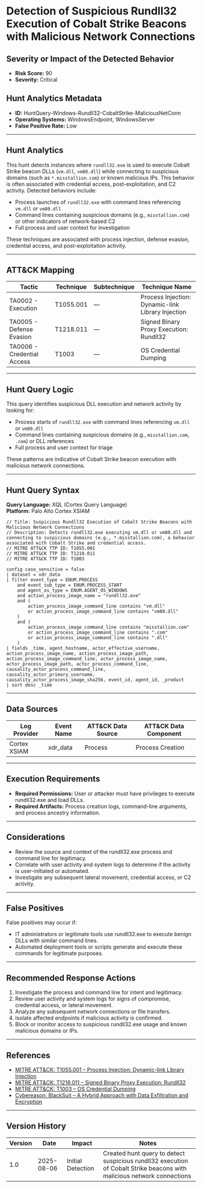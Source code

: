 # Detection of Suspicious Rundll32 Execution of Cobalt Strike Beacons with Malicious Network Connections

## Severity or Impact of the Detected Behavior

- **Risk Score:** 90
- **Severity:** Critical

## Hunt Analytics Metadata

- **ID:** HuntQuery-Windows-Rundll32-CobaltStrike-MaliciousNetConn
- **Operating Systems:** WindowsEndpoint, WindowsServer
- **False Positive Rate:** Low

---

## Hunt Analytics

This hunt detects instances where `rundll32.exe` is used to execute Cobalt Strike beacon DLLs (`vm.dll`, `vm80.dll`) while connecting to suspicious domains (such as `*.misstallion.com`) or known malicious IPs. This behavior is often associated with credential access, post-exploitation, and C2 activity. Detected behaviors include:

- Process launches of `rundll32.exe` with command lines referencing `vm.dll` or `vm80.dll`
- Command lines containing suspicious domains (e.g., `misstallion.com`) or other indicators of network-based C2
- Full process and user context for investigation

These techniques are associated with process injection, defense evasion, credential access, and post-exploitation activity.

---

## ATT&CK Mapping

| Tactic                        | Technique   | Subtechnique | Technique Name                                 |
|------------------------------|-------------|--------------|-----------------------------------------------|
| TA0002 - Execution           | T1055.001   | —            | Process Injection: Dynamic-link Library Injection |
| TA0005 - Defense Evasion     | T1218.011   | —            | Signed Binary Proxy Execution: Rundll32        |
| TA0006 - Credential Access   | T1003       | —            | OS Credential Dumping                         |

---

## Hunt Query Logic

This query identifies suspicious DLL execution and network activity by looking for:

- Process starts of `rundll32.exe` with command lines referencing `vm.dll` or `vm80.dll`
- Command lines containing suspicious domains (e.g., `misstallion.com`, `.com`) or DLL references
- Full process and user context for triage

These patterns are indicative of Cobalt Strike beacon execution with malicious network connections.

---

## Hunt Query Syntax

**Query Language:** XQL (Cortex Query Language)  
**Platform:** Palo Alto Cortex XSIAM

```xql
// Title: Suspicious Rundll32 Execution of Cobalt Strike Beacons with Malicious Network Connections
// Description: Detects rundll32.exe executing vm.dll or vm80.dll and connecting to suspicious domains (e.g., *.misstallion.com), a behavior associated with Cobalt Strike and credential access.
// MITRE ATT&CK TTP ID: T1055.001
// MITRE ATT&CK TTP ID: T1218.011
// MITRE ATT&CK TTP ID: T1003

config case_sensitive = false
| dataset = xdr_data
| filter event_type = ENUM.PROCESS
    and event_sub_type = ENUM.PROCESS_START
    and agent_os_type = ENUM.AGENT_OS_WINDOWS
    and action_process_image_name = "rundll32.exe"
    and (
        action_process_image_command_line contains "vm.dll"
        or action_process_image_command_line contains "vm80.dll"
    )
    and (
        action_process_image_command_line contains "misstallion.com"
        or action_process_image_command_line contains ".com"
        or action_process_image_command_line contains ".dll"
    )
| fields _time, agent_hostname, actor_effective_username, action_process_image_name, action_process_image_path, action_process_image_command_line, actor_process_image_name, actor_process_image_path, actor_process_command_line, causality_actor_process_command_line, causality_actor_primary_username, causality_actor_process_image_sha256, event_id, agent_id, _product
| sort desc _time
```

---

## Data Sources

| Log Provider   | Event Name   | ATT&CK Data Source  | ATT&CK Data Component  |
|----------------|--------------|---------------------|------------------------|
| Cortex XSIAM   | xdr_data     | Process             | Process Creation       |

---

## Execution Requirements

- **Required Permissions:** User or attacker must have privileges to execute rundll32.exe and load DLLs.
- **Required Artifacts:** Process creation logs, command-line arguments, and process ancestry information.

---

## Considerations

- Review the source and context of the rundll32.exe process and command line for legitimacy.
- Correlate with user activity and system logs to determine if the activity is user-initiated or automated.
- Investigate any subsequent lateral movement, credential access, or C2 activity.

---

## False Positives

False positives may occur if:

- IT administrators or legitimate tools use rundll32.exe to execute benign DLLs with similar command lines.
- Automated deployment tools or scripts generate and execute these commands for legitimate purposes.

---

## Recommended Response Actions

1. Investigate the process and command line for intent and legitimacy.
2. Review user activity and system logs for signs of compromise, credential access, or lateral movement.
3. Analyze any subsequent network connections or file transfers.
4. Isolate affected endpoints if malicious activity is confirmed.
5. Block or monitor access to suspicious rundll32.exe usage and known malicious domains or IPs.

---

## References

- [MITRE ATT&CK: T1055.001 – Process Injection: Dynamic-link Library Injection](https://attack.mitre.org/techniques/T1055/001/)
- [MITRE ATT&CK: T1218.011 – Signed Binary Proxy Execution: Rundll32](https://attack.mitre.org/techniques/T1218/011/)
- [MITRE ATT&CK: T1003 – OS Credential Dumping](https://attack.mitre.org/techniques/T1003/)
- [Cybereason: BlackSuit – A Hybrid Approach with Data Exfiltration and Encryption](https://www.cybereason.com/blog/blacksuit-data-exfil)

---

## Version History

| Version | Date       | Impact            | Notes                                                                                      |
|---------|------------|-------------------|--------------------------------------------------------------------------------------------|
| 1.0     | 2025-08-06 | Initial Detection | Created hunt query to detect suspicious rundll32 execution of Cobalt Strike beacons with malicious network connections |
